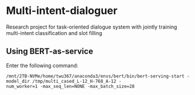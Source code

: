 # Multi-intent-dialoguer
Research project for task-oriented dialogue system with jointly training multi-intent classification and slot filling

## Using BERT-as-service
Enter the following command:
>
    /mnt/2TB-NVMe/home/twu367/anaconda3/envs/bert/bin/bert-serving-start -model_dir /tmp/multi_cased_L-12_H-768_A-12 -  
    num_worker=1 -max_seq_len=NONE -max_batch_size=28
